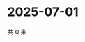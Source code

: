 # 2025-07-01

共 0 条

<!-- BEGIN ZHIHUQUESTIONS -->
<!-- 最后更新时间 Tue Jul 01 2025 04:12:32 GMT+0800 (China Standard Time) -->

<!-- END ZHIHUQUESTIONS -->
